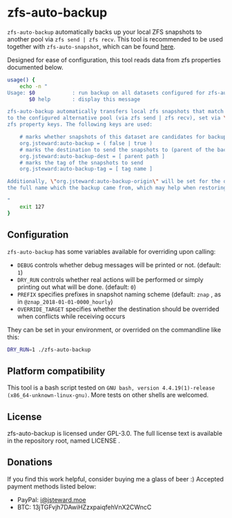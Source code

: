 # zfs-auto-backup

`zfs-auto-backup` automatically backs up your local ZFS snapshots to another pool via
`zfs send | zfs recv`. This tool is recommended to be used together with `zfs-auto-snapshot`,
which can be found [here](https://github.com/zfsonlinux/zfs-auto-snapshot).

Designed for ease of configuration, this tool reads data from zfs properties documented below.

```bash
usage() {
    echo -n "
Usage: $0            : run backup on all datasets configured for zfs-auto-backup
       $0 help       : display this message

zfs-auto-backup automatically transfers local zfs snapshots that match the given criteria
to the configured alternative pool (via zfs send | zfs recv), set via \"org.jsteward:auto-backup*\"
zfs property keys. The following keys are used:

    # marks whether snapshots of this dataset are candidates for backup to external disk
    org.jsteward:auto-backup = ( false | true )
    # marks the destination to send the snapshots to (parent of the backups that will be stored in)
    org.jsteward:auto-backup-dest = [ parent path ]
    # marks the tag of the snapshots to send
    org.jsteward:auto-backup-tag = [ tag name ]

Additionally, \"org.jsteward:auto-backup-origin\" will be set for the destination dataset, denoting
the full name which the backup came from, which may help when restoring the backup.

"
    exit 127
}
```

## Configuration

`zfs-auto-backup` has some variables available for overriding upon calling:

 - `DEBUG` controls whether debug messages will be printed or not. (default: `1`)
 - `DRY_RUN` controls whether real actions will be performed or simply printing out what will be done. (default: `0`)
 - `PREFIX` specifies prefixes in snapshot naming scheme (default: `znap` , as in `@znap_2018-01-01-0000_hourly`)
 - `OVERRIDE_TARGET` specifies whether the destination should be overrided when conflicts while receiving occurs

They can be set in your environment, or overrided on the commandline like this:

```bash
DRY_RUN=1 ./zfs-auto-backup
```

## Platform compatibility

This tool is a bash script tested on `GNU bash, version 4.4.19(1)-release (x86_64-unknown-linux-gnu)`.
More tests on other shells are welcomed.

## License

zfs-auto-backup is licensed under GPL-3.0. The full license text is available in the repository root, named LICENSE .

## Donations

If you find this work helpful, consider buying me a glass of beer :) Accepted payment methods listed below:

 - PayPal: i@jsteward.moe
 - BTC: 13jTGFvjh7DAwiHZzxpaiqfehVnX2CWncC

